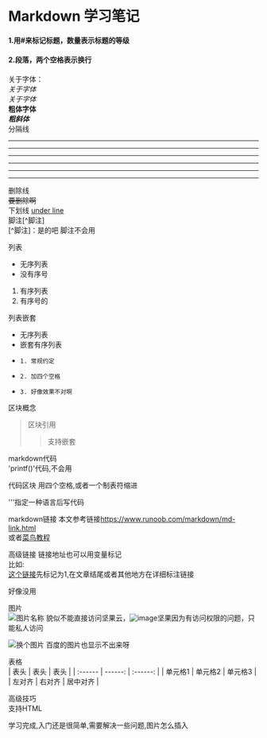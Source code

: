 # Markdown 学习笔记
#### 1.用#来标记标题，数量表示标题的等级
#### 2.段落，两个空格表示换行
关于字体：  
*关于字体*  
_关于字体_  
**粗体字体**  
***粗斜体***  
分隔线

***
*****
********
* * *
---
------
删除线  
~~要删除啊~~  
下划线
<u>under line</u>  
脚注[^脚注]  
[^脚注]：是的吧 
脚注不会用

列表  
+ 无序列表
+ 没有序号
1. 有序列表
2. 有序号的  

列表嵌套
+ 无序列表
+ 嵌套有序列表
+     1. 常规约定
+     2. 加四个空格
+     3. 好像效果不对啊

区块概念
> 区块引用
>
> > 支持嵌套

markdown代码  
'printf()'代码,不会用

代码区块
用四个空格,或者一个制表符缩进

'''指定一种语言后写代码

markdown链接
本文参考链接<https://www.runoob.com/markdown/md-link.html>  
或者[菜鸟教程](https://www.runoob.com/markdown/md-link.html)

高级链接
链接地址也可以用变量标记  
比如:  
[这个链接][1]先标记为1,在文章结尾或者其他地方在详细标注链接  

[1]:https://www.runoob.com/markdown/md-link.html
好像没用

图片  
![图片名称](https://show.meitu.com/detail?feed_id=6559340870155109377&root_id=1708376518&stat_gid=1822932784&stat_uid=1708376518)
貌似不能直接访问坚果云，![image](https://www.jianguoyun.com/d/openUrlFromClient?un=ds294674420%40126.com&du=%2f%23tab%3dbrowse%3a%3aid%3dc6b76e%3a%3amagic%3d3bbcc9ebfe5585da%3a%3apath%3d%2f%3a%3a&ep=1563859202&sg=ukdp%2b63PwW%2bmEXGZMtWrkEcTGN4%3d&sn=0)坚果因为有访问权限的问题，只能私人访问

![换个图片](https://timgsa.baidu.com/timg?image&quality=80&size=b9999_10000&sec=1563876031297&di=d401d4db3bf5cc74e4974225eb71e144&imgtype=0&src=http%3A%2F%2Fg.hiphotos.baidu.com%2Fimage%2Fpic%2Fitem%2F86d6277f9e2f07084eacbbebe724b899a801f2b4.jpg)
百度的图片也显示不出来呀



表格  
| 表头    |    表头 |   表头   |
| :------ | ------: | :------: |
| 单元格1 | 单元格2 | 单元格3  |
| 左对齐  |  右对齐 | 居中对齐 |

高级技巧  
支持HTML


学习完成,入门还是很简单,需要解决一些问题,图片怎么插入